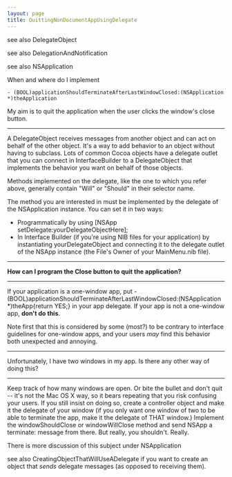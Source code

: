 ```yaml
---
layout: page
title: QuittingNonDocumentAppUsingDelegate
---
```


see also DelegateObject

see also DelegationAndNotification

see also NSApplication

When and where do I implement

    - (BOOL)applicationShouldTerminateAfterLastWindowClosed:(NSApplication *)theApplication

My aim is to quit the application when the user clicks the window's close button.

----

A DelegateObject receives messages from another object and can act on behalf of the other object. It's a way to add behavior to an object without having to subclass. Lots of common Cocoa objects have a delegate outlet that you can connect in InterfaceBuilder to a DelegateObject that implements the behavior you want on behalf of those objects.

Methods implemented on the delegate, like the one to which you refer above, generally contain "Will" or "Should" in their selector name.

The method you are interested in must be implemented by the delegate of the NSApplication instance. You can set it in two ways:


* Programmatically by using     [NSApp setDelegate:yourDelegateObjectHere];
* In Interface Builder (if you're using NIB files for your application) by instantiating yourDelegateObject and connecting it to the delegate outlet of the NSApp instance (the File's Owner of your MainMenu.nib file).


----

**How can I program the Close button to quit the application?**

----

If your application is a one-window app, put     -(BOOL)applicationShouldTerminateAfterLastWindowClosed:(NSApplication *)theApp{return YES;} in your app delegate. If your app is not a one-window app, **don't do this**.

Note first that this is considered by some (most?) to be contrary to interface guidelines for one-window apps, and your users *may* find this behavior both unexpected and annoying.

----

Unfortunately, I have two windows in my app.  Is there any other way of doing this?

----

Keep track of how many windows are open. Or bite the bullet and don't quit -- it's not the Mac OS X way, so it bears repeating that you risk confusing your users. If you still insist on doing so, create a controller object and make it the delegate of your window (if you only want one window of two to be able to terminate the app, make it the delegate of THAT window.) Implement the windowShouldClose or windowWillClose method and send NSApp a     terminate: message from there. But really, you shouldn't. Really.

There is more discussion of this subject under NSApplication

see also CreatingObjectThatWillUseADelegate if you want to create an object that *sends* delegate messages (as opposed to receiving them).

